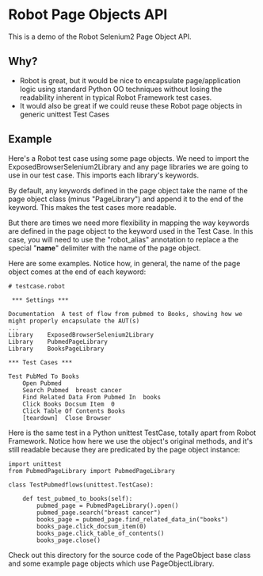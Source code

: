 Robot Page Objects API
======================

This is a demo of the Robot Selenium2 Page Object API.

Why?
----

- Robot is great, but it would be nice to encapsulate page/application logic using standard Python OO techniques
without losing the readability inherent in typical Robot Framework test cases.
- It would also be great if we could reuse these Robot page objects in generic unittest Test Cases

Example
----

Here's a Robot test case using some page objects. We need to import the ExposedBrowserSelenium2Library and any page
libraries we are going to use in our test case. This imports each library's keywords.

By default, any keywords defined in the page object take the name of the page object class (minus "PageLibrary") and append
it to the end of the keyword. This makes the test cases more readable.

But there are times we need more flexibility in mapping the way keywords are defined in the page object to the
keyword used in the Test Case. In this case, you will need to use the "robot_alias" annotation to replace a the special
"__name__" delimiter with the name of the page object.


Here are some examples. Notice how, in general, the name of the page object comes at the end of each keyword:

    # testcase.robot

     *** Settings ***

    Documentation  A test of flow from pubmed to Books, showing how we might properly encapsulate the AUT(s)
    ...
    Library    ExposedBrowserSelenium2Library
    Library    PubmedPageLibrary
    Library    BooksPageLibrary

    *** Test Cases ***

    Test PubMed To Books
        Open Pubmed
        Search Pubmed  breast cancer
        Find Related Data From Pubmed In  books
        Click Books Docsum Item  0
        Click Table Of Contents Books
        [teardown]  Close Browser

Here is the same test in a Python unittest TestCase, totally apart from Robot Framework. Notice how here we use the
object's original methods, and it's still readable because they are predicated by the page object instance:

    import unittest
    from PubmedPageLibrary import PubmedPageLibrary

    class TestPubmedflows(unittest.TestCase):

        def test_pubmed_to_books(self):
            pubmed_page = PubmedPageLibrary().open()
            pubmed_page.search("breast cancer")
            books_page = pubmed_page.find_related_data_in("books")
            books_page.click_docsum_item(0)
            books_page.click_table_of_contents()
            books_page.close()


Check out this directory for the source code of the PageObject base class and some example page objects which use
PageObjectLibrary.

